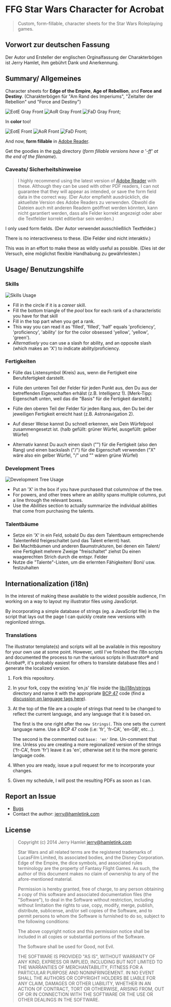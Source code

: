 FFG Star Wars Character for Acrobat
===================================

> Custom, form-fillable, character sheets for the Star Wars Roleplaying games.

Vorwort zur deutschen Fassung
-----------------------------

Der Autor und Ersteller der englischen Orginalfassung der Charakterbögen ist Jerry Hamlet, ihm
gebührt Dank und Anerkennung.


Summary/ Allgemeines
--------------------
Character sheets for **Edge of the Empire**, **Age of Rebellion**, and **Force
and Destiny**. 
(Charakterbögen für "Am Rand des Imperiums", "Zeitalter der Rebellion" und "Force and Destiny")

![EotE Gray Front](./pub/img/aurebesh-eote-g-front.png)
![AoR Gray Front](./pub/img/aurebesh-aor-g-front.png)
![FaD Gray Front](./pub/img/aurebesh-fad-g-front.png);

In **color** too!

![EotE Front](./pub/img/aurebesh-eote-front.png)
![AoR Front](./pub/img/aurebesh-aor-front.png)
![FaD Front](./pub/img/aurebesh-fad-front.png);

And now, **form fillable** in [Adobe Reader][reader].

Get the goodies in the [pub](./pub) directory (_form fillable versions have a
'-ff' at the end of the filename_).

### Caveats/ Sicherheitshinweise

> I highly recommend using the latest version of [Adobe Reader][reader] with
> these.  Although they can be used with other PDF readers, I can not guarantee
> that they will appear as intended, or save the form field data in the correct
> way.
(Der Autor empfiehlt ausdrücklich, die aktuellste Version des Adobe Readers zu
verwenden. Obwohl die Dateien auch mit anderen Readern geöffnet werden könnten,
kann nicht garantiert werden, dass alle Felder korrekt angezeigt oder
aber die Textfelder korrekt editierbar sein werden.)

I only used form fields.
(Der Autor verwendet ausschließlich Textfelder.)

There is no interactiveness to these.
(Die Felder sind nicht interaktiv.)

This was in an effort to make these as wildly useful as possible.
(Dies ist der Versuch, eine möglichst flexible Handhabung zu
gewährleisten.)

[reader]: http://get.adobe.com/reader/ "Adode Reader"

Usage/ Benutzungshilfe
----------------------

### Skills ###

![Skills Usage](./pub/img/skill-usage.png)

* Fill in the circle if it is a _career_ skill.
* Fill the bottom triangle of the _pool_ box for each rank of a
  characteristic you have for that skill
* Fill in the top part when you get a rank.
* This way you can read it as 'filled', 'filled', 'half' equals
  'proficiency', 'proficiency', 'ability' (or for the color obsessed 'yellow',
  'yellow', 'green').
* _Alternatively_ you can use a slash for ability, and an opposite slash (which
  makes an 'X') to indicate ability/proficiency.

### Fertigkeiten ###

* Fülle das Listensymbol (Kreis) aus, wenn die Fertigkeit eine
  Berufsfertigkeit darstellt.
* Fülle den unteren Teil der Felder für jeden Punkt aus, den Du aus der betreffenden
  Eigenschaften erhälst (z.B. Intelligenz 1). 
  [Merk-Tipp: Eigenschaft unten, weil das die "Basis" für die Fertigkeit darstellt.]
* Fülle den oberen Teil der Felder für jeden Rang aus, den Du bei der jeweiligen Fertigkeit
  erreicht hast (z.B. Astronavigation 2). 
* Auf dieser Weise kannst Du schnell erkennen, wie Dein Würfelpool zusammengesetzt ist.
  (halb gefüllt: grüner Würfel, ausgefüllt: gelber Würfel)

* Alternativ kannst Du auch einen slash ("\") für die Fertigkeit (also den Rang) und einen 
  backslash ("/") für die Eigenschaft verwenden ("X" wäre also ein gelber Würfel, "/" und
  "\" wären grüne Würfel)


### Development Trees ###

![Development Tree Usage](./pub/img/development-tree-usage.png)

* Put an 'X' in the box if you have purchased that column/row of the tree.
* For powers, and other trees where an ability spans multiple columns, put a
  line through the relevant boxes.
* Use the _Abilities_ section to actually summarize the individual abilities that
  come from purchasing the talents.

### Talentbäume ###

* Setze ein 'X' in ein Feld, sobald Du das dem Talentbaum entsprechende Talentenfeld
  freigeschaltet (und das Talent erlernt) hast.
* Bei Machtbäumen und anderen Baumstrukturen, bei denen ein Talent/ eine Fertigkeit
  mehrere Zweige "freischaltet" ziehst Du einen waagerechten Strich durch die entspr.
  Felder
* Nutze die "Talente"-Listen, um die erlernten Fähigkeiten/ Boni/ usw. festzuhalten



Internationalization (i18n)
---------------------------

In the interest of making these available to the widest possible audience, I'm
working on a way to layout my illustrator files using JavaScript.

By incorporating a simple database of strings (eg. a JavaScript file) in the
script that lays out the page I can quickly create new versions with regionlized
strings.

### Translations

The illustrator template(s) and scripts will all be available in this repository
for your own use at some point. However, until I've finished the i18n scripts and
documented the process to run the various scripts in Illustrator® and Acrobat®,
it's probably easiest for others to translate database files and I generate the
localized version.

1. Fork this repository.

2. In your fork, copy the existing 'en.js' file inside the
   [lib/i18n/strings](lib/i18n/strings) directory and name it with the
   appropriate [BCP 47](BCP47) code (find a [discussion on language tags
   here][language-tags]).

3. At the top of the file are a couple of strings that need to be changed to
   reflect the current language, and any language that it is based on.

   The first is the one right after the `new Strings(`. This one sets the
   current language name. Use a BCP 47 code (i.e: 'fr', 'fr-CA', 'en-GB',
   etc...).

   The second is the commented out `base: 'en'` line. Un-comment that line.
   Unless you are creating a more regionalized version of the strings ('fr-CA',
   from 'fr') leave it as 'en', otherwise set it to the more generic language code.

4. When you are ready, issue a pull request for me to incorporate your changes.

5. Given my schedule, I will post the resulting PDFs as soon as I can.

[language-tags]: http://www.w3.org/International/questions/qa-choosing-language-tags
[BCP47]: https://tools.ietf.org/html/bcp47

Report an Issue
---------------

* [Bugs](http://github.com/jhamlet/ffg-swchar-acro/issues)
* Contact the author: <jerry@hamletink.com>


License
-------

> Copyright (c) 2014 Jerry Hamlet <jerry@hamletink.com>
> 
> Star Wars and all related terms are the registered trademarks of LucasFilm
> Limited, its associated bodies, and the Disney Corporation. Edge of the
> Empire, the dice symbols, and associated rules terminology are the property of
> Fantasy Flight Games. As such, the author of this document makes no claim of
> ownership to any of the afore-mentioned material.
> 
> Permission is hereby granted, free of charge, to any person obtaining a copy of
> this software and associated documentation files (the "Software"), to deal in
> the Software without restriction, including without limitation the rights to
> use, copy, modify, merge, publish, distribute, sublicense, and/or sell copies of
> the Software, and to permit persons to whom the Software is furnished to do so,
> subject to the following conditions:
> 
> The above copyright notice and this permission notice shall be included in all
> copies or substantial portions of the Software.
> 
> The Software shall be used for Good, not Evil.
> 
> THE SOFTWARE IS PROVIDED "AS IS", WITHOUT WARRANTY OF ANY KIND, EXPRESS OR
> IMPLIED, INCLUDING BUT NOT LIMITED TO THE WARRANTIES OF MERCHANTABILITY, FITNESS
> FOR A PARTICULAR PURPOSE AND NONINFRINGEMENT. IN NO EVENT SHALL THE AUTHORS OR
> COPYRIGHT HOLDERS BE LIABLE FOR ANY CLAIM, DAMAGES OR OTHER LIABILITY, WHETHER
> IN AN ACTION OF CONTRACT, TORT OR OTHERWISE, ARISING FROM, OUT OF OR IN
> CONNECTION WITH THE SOFTWARE OR THE USE OR OTHER DEALINGS IN THE SOFTWARE.
> 
